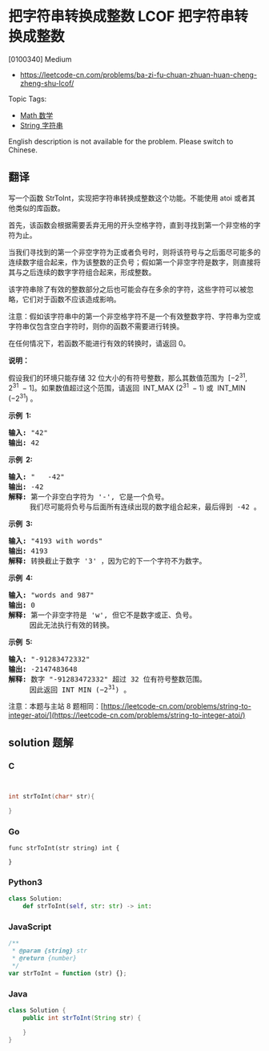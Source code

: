 # 把字符串转换成整数 LCOF 把字符串转换成整数

[0100340] Medium

- https://leetcode-cn.com/problems/ba-zi-fu-chuan-zhuan-huan-cheng-zheng-shu-lcof/

Topic Tags:

- [Math 数学](https://leetcode-cn.com/tag/math/)
- [String 字符串](https://leetcode-cn.com/tag/string/)

English description is not available for the problem. Please switch to Chinese.

## 翻译

写一个函数 StrToInt，实现把字符串转换成整数这个功能。不能使用 atoi 或者其他类似的库函数。

首先，该函数会根据需要丢弃无用的开头空格字符，直到寻找到第一个非空格的字符为止。

当我们寻找到的第一个非空字符为正或者负号时，则将该符号与之后面尽可能多的连续数字组合起来，作为该整数的正负号；假如第一个非空字符是数字，则直接将其与之后连续的数字字符组合起来，形成整数。

该字符串除了有效的整数部分之后也可能会存在多余的字符，这些字符可以被忽略，它们对于函数不应该造成影响。

注意：假如该字符串中的第一个非空格字符不是一个有效整数字符、字符串为空或字符串仅包含空白字符时，则你的函数不需要进行转换。

在任何情况下，若函数不能进行有效的转换时，请返回 0。

**说明：**

假设我们的环境只能存储 32 位大小的有符号整数，那么其数值范围为  \[−2<sup>31</sup>,  2<sup>31&nbsp;</sup> − 1\]。如果数值超过这个范围，请返回  INT_MAX (2<sup>31&nbsp;</sup> − 1) 或  INT_MIN (−2<sup>31</sup>) 。

**示例  1:**

<pre><strong>输入:</strong> "42"
<strong>输出:</strong> 42
</pre>

**示例  2:**

<pre><strong>输入:</strong> "   -42"
<strong>输出:</strong> -42
<strong>解释: </strong>第一个非空白字符为 '-', 它是一个负号。
&nbsp;    我们尽可能将负号与后面所有连续出现的数字组合起来，最后得到 -42 。
</pre>

**示例  3:**

<pre><strong>输入:</strong> "4193 with words"
<strong>输出:</strong> 4193
<strong>解释:</strong> 转换截止于数字 '3' ，因为它的下一个字符不为数字。
</pre>

**示例  4:**

<pre><strong>输入:</strong> "words and 987"
<strong>输出:</strong> 0
<strong>解释:</strong> 第一个非空字符是 'w', 但它不是数字或正、负号。
     因此无法执行有效的转换。</pre>

**示例  5:**

<pre><strong>输入:</strong> "-91283472332"
<strong>输出:</strong> -2147483648
<strong>解释:</strong> 数字 "-91283472332" 超过 32 位有符号整数范围。 
&nbsp;    因此返回 INT_MIN (−2<sup>31</sup>) 。
</pre>

注意：本题与主站 8 题相同：[https://leetcode-cn.com/problems/string-to-integer-atoi/](https://leetcode-cn.com/problems/string-to-integer-atoi/)

## solution 题解

### C

```c


int strToInt(char* str){

}


```

### Go

```golang
func strToInt(str string) int {

}
```

### Python3

```python
class Solution:
    def strToInt(self, str: str) -> int:
```

### JavaScript

```javascript
/**
 * @param {string} str
 * @return {number}
 */
var strToInt = function (str) {};
```

### Java

```java
class Solution {
    public int strToInt(String str) {

    }
}
```
